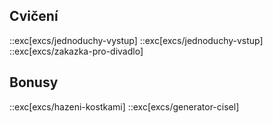 ## Cvičení
::exc[excs/jednoduchy-vystup]
::exc[excs/jednoduchy-vstup]
::exc[excs/zakazka-pro-divadlo]

## Bonusy
::exc[excs/hazeni-kostkami]
::exc[excs/generator-cisel]

